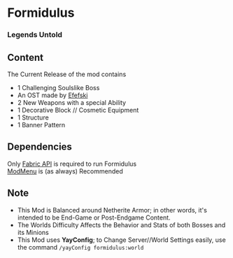 # Formidulus
### Legends Untold

## Content
The Current Release of the mod contains
- 1 Challenging Soulslike Boss
- An OST made by [Efefski](https://www.youtube.com/@efefski)
- 2 New Weapons with a special Ability
- 1 Decorative Block // Cosmetic Equipment
- 1 Structure
- 1 Banner Pattern

## Dependencies
Only <u>Fabric API</u> is required to run Formidulus<br>
<u>ModMenu</u> is (as always) Recommended

## Note
- This Mod is Balanced around Netherite Armor; in other words, it's intended to be End-Game or Post-Endgame Content.
- The Worlds Difficulty Affects the Behavior and Stats of both Bosses and its Minions
- This Mod uses **YayConfig**; to Change Server//World Settings easily, use the command `/yayConfig formidulus:world`